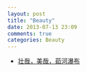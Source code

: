 ```yaml
---
layout: post
title: "Beauty"
date: 2013-07-13 23:09
comments: true
categories: Beauty
---
```

- [壮哉，美哉，茹河瀑布](http://luo.bo/41841/)
